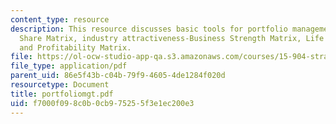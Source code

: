 ```yaml
---
content_type: resource
description: This resource discusses basic tools for portfolio management - Growth
  Share Matrix, industry attractiveness-Business Strength Matrix, Life Cycle Matrix,
  and Profitability Matrix.
file: https://ol-ocw-studio-app-qa.s3.amazonaws.com/courses/15-904-strategic-management-ii-fall-2005/f7000f098c0b0cb975255f3e1ec200e3_portfoliomgt.pdf
file_type: application/pdf
parent_uid: 86e5f43b-c04b-79f9-4605-4de1284f020d
resourcetype: Document
title: portfoliomgt.pdf
uid: f7000f09-8c0b-0cb9-7525-5f3e1ec200e3
---
```

